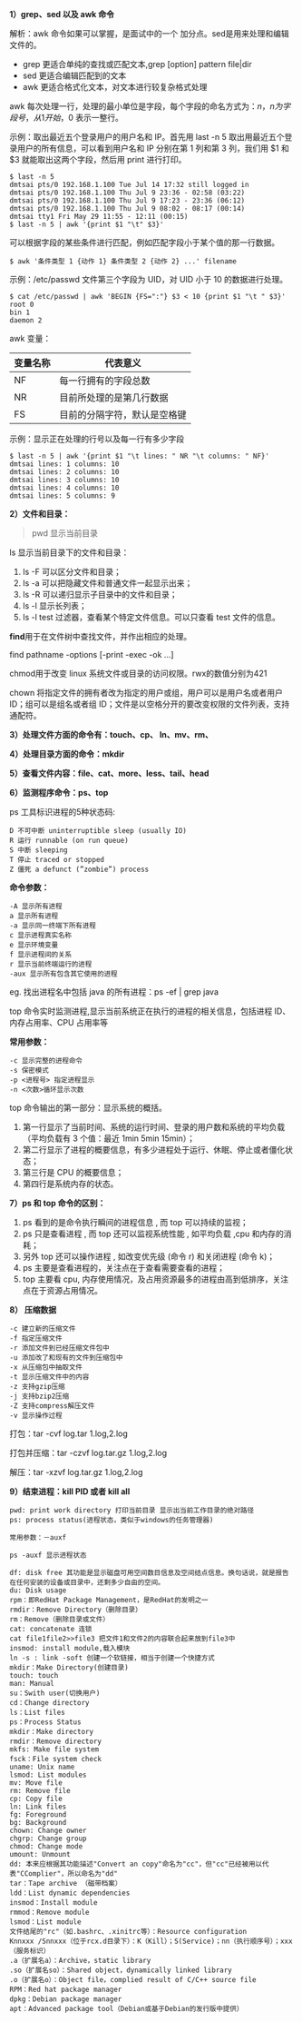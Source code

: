 **1）grep、sed 以及 awk 命令**

解析：awk 命令如果可以掌握，是面试中的一个 加分点。sed是用来处理和编辑文件的。

- grep 更适合单纯的查找或匹配文本,grep [option] pattern file|dir
-  sed 更适合编辑匹配到的文本
-  awk 更适合格式化文本，对文本进行较复杂格式处理

awk 每次处理一行，处理的最小单位是字段，每个字段的命名方式为：$n，n 为字段号，从 1 开始，$0 表示一整行。

示例：取出最近五个登录用户的用户名和 IP。首先用 last -n 5 取出用最近五个登录用户的所有信息，可以看到用户名和 IP 分别在第 1 列和第 3 列，我们用 $1 和 $3 就能取出这两个字段，然后用 print 进行打印。

```
$ last -n 5
dmtsai pts/0 192.168.1.100 Tue Jul 14 17:32 still logged in
dmtsai pts/0 192.168.1.100 Thu Jul 9 23:36 - 02:58 (03:22)
dmtsai pts/0 192.168.1.100 Thu Jul 9 17:23 - 23:36 (06:12)
dmtsai pts/0 192.168.1.100 Thu Jul 9 08:02 - 08:17 (00:14)
dmtsai tty1 Fri May 29 11:55 - 12:11 (00:15)
$ last -n 5 | awk '{print $1 "\t" $3}'
```

可以根据字段的某些条件进行匹配，例如匹配字段小于某个值的那一行数据。

```
$ awk '条件类型 1 {动作 1} 条件类型 2 {动作 2} ...' filename
```

示例：/etc/passwd 文件第三个字段为 UID，对 UID 小于 10 的数据进行处理。

```
$ cat /etc/passwd | awk 'BEGIN {FS=":"} $3 < 10 {print $1 "\t " $3}'
root 0
bin 1
daemon 2
```

awk 变量：

| 变量名称 | 代表意义                     |
| -------- | ---------------------------- |
| NF       | 每一行拥有的字段总数         |
| NR       | 目前所处理的是第几行数据     |
| FS       | 目前的分隔字符，默认是空格键 |

示例：显示正在处理的行号以及每一行有多少字段

```
$ last -n 5 | awk '{print $1 "\t lines: " NR "\t columns: " NF}'
dmtsai lines: 1 columns: 10
dmtsai lines: 2 columns: 10
dmtsai lines: 3 columns: 10
dmtsai lines: 4 columns: 10
dmtsai lines: 5 columns: 9
```

**2）文件和目录：**

> pwd 显示当前目录

ls 显示当前目录下的文件和目录：

1. ls -F 可以区分文件和目录；
2. ls -a 可以把隐藏文件和普通文件一起显示出来；
3. ls -R 可以递归显示子目录中的文件和目录；
4. ls -l 显示长列表；
5. ls -l test 过滤器，查看某个特定文件信息。可以只查看 test 文件的信息。

**find**用于在文件树中查找文件，并作出相应的处理。

find pathname -options [-print -exec -ok ...]

chmod用于改变 linux 系统文件或目录的访问权限。rwx的数值分别为421

chown 将指定文件的拥有者改为指定的用户或组，用户可以是用户名或者用户 ID；组可以是组名或者组 ID；文件是以空格分开的要改变权限的文件列表，支持通配符。

**3）处理文件方面的命令有：touch、cp、 In、mv、rm、**          

**4）处理目录方面的命令：mkdir**

**5）查看文件内容：file、cat、more、less、tail、head**

**6）监测程序命令：ps、top**

ps 工具标识进程的5种状态码:

```
D 不可中断 uninterruptible sleep (usually IO)
R 运行 runnable (on run queue)
S 中断 sleeping
T 停止 traced or stopped
Z 僵死 a defunct (”zombie”) process
```

**命令参数：**

```
-A 显示所有进程
a 显示所有进程
-a 显示同一终端下所有进程
c 显示进程真实名称
e 显示环境变量
f 显示进程间的关系
r 显示当前终端运行的进程
-aux 显示所有包含其它使用的进程
```

eg. 找出进程名中包括 java 的所有进程：ps -ef | grep java

top 命令实时监测进程,显示当前系统正在执行的进程的相关信息，包括进程 ID、内存占用率、CPU 占用率等

**常用参数：**

```
-c 显示完整的进程命令
-s 保密模式
-p <进程号> 指定进程显示
-n <次数>循环显示次数
```

top 命令输出的第一部分：显示系统的概括。

1. 第一行显示了当前时间、系统的运行时间、登录的用户数和系统的平均负载（平均负载有 3 个值：最近 1min 5min 15min）；
2. 第二行显示了进程的概要信息，有多少进程处于运行、休眠、停止或者僵化状态；
3. 第三行是 CPU 的概要信息；
4. 第四行是系统内存的状态。

**7）ps 和 top 命令的区别：**

1. ps 看到的是命令执行瞬间的进程信息 , 而 top 可以持续的监视；
2. ps 只是查看进程 , 而 top 还可以监视系统性能 , 如平均负载 ,cpu 和内存的消耗；
3. 另外 top 还可以操作进程 , 如改变优先级 (命令 r) 和关闭进程 (命令 k)；
4. ps 主要是查看进程的，关注点在于查看需要查看的进程；
5. top 主要看 cpu, 内存使用情况，及占用资源最多的进程由高到低排序，关注点在于资源占用情况。

**8） 压缩数据**

```
-c 建立新的压缩文件
-f 指定压缩文件
-r 添加文件到已经压缩文件包中
-u 添加改了和现有的文件到压缩包中
-x 从压缩包中抽取文件
-t 显示压缩文件中的内容
-z 支持gzip压缩
-j 支持bzip2压缩
-Z 支持compress解压文件
-v 显示操作过程
```

打包：tar -cvf log.tar 1.log,2.log

打包并压缩：tar -czvf log.tar.gz 1.log,2.log

解压：tar -xzvf log.tar.gz 1.log,2.log

**9）结束进程：kill PID 或者 kill all**

```shell
pwd: print work directory 打印当前目录 显示出当前工作目录的绝对路径
ps: process status(进程状态，类似于windows的任务管理器)
 
常用参数：－auxf
 
ps -auxf 显示进程状态
 
df: disk free 其功能是显示磁盘可用空间数目信息及空间结点信息。换句话说，就是报告在任何安装的设备或目录中，还剩多少自由的空间。
du: Disk usage
rpm：即RedHat Package Management，是RedHat的发明之一
rmdir：Remove Directory（删除目录）
rm：Remove（删除目录或文件）
cat: concatenate 连锁
cat file1file2>>file3 把文件1和文件2的内容联合起来放到file3中
insmod: install module,载入模块
ln -s : link -soft 创建一个软链接，相当于创建一个快捷方式
mkdir：Make Directory(创建目录)
touch: touch
man: Manual
su：Swith user(切换用户)
cd：Change directory
ls：List files
ps：Process Status
mkdir：Make directory
rmdir：Remove directory
mkfs: Make file system
fsck：File system check
uname: Unix name
lsmod: List modules
mv: Move file
rm: Remove file
cp: Copy file
ln: Link files
fg: Foreground
bg: Background
chown: Change owner
chgrp: Change group
chmod: Change mode
umount: Unmount
dd: 本来应根据其功能描述"Convert an copy"命名为"cc"，但"cc"已经被用以代表"CComplier"，所以命名为"dd"
tar：Tape archive （磁带档案）
ldd：List dynamic dependencies
insmod：Install module
rmmod：Remove module
lsmod：List module
文件结尾的"rc"（如.bashrc、.xinitrc等）：Resource configuration
Knnxxx /Snnxxx（位于rcx.d目录下）：K（Kill）；S(Service)；nn（执行顺序号）；xxx（服务标识）
.a（扩展名a）：Archive，static library
.so（扩展名so）：Shared object，dynamically linked library
.o（扩展名o）：Object file，complied result of C/C++ source file
RPM：Red hat package manager
dpkg：Debian package manager
apt：Advanced package tool（Debian或基于Debian的发行版中提供）
```

